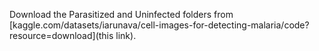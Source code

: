Download the Parasitized and Uninfected folders from [kaggle.com/datasets/iarunava/cell-images-for-detecting-malaria/code?resource=download](this link).
